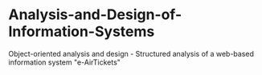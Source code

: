 # Analysis-and-Design-of-Information-Systems
Object-oriented analysis and design - Structured analysis of a web-based information system "e-AirTickets"
